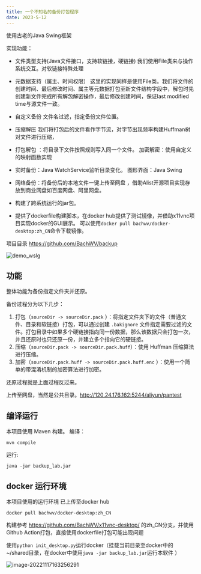 ```yaml
---
title: 一个不知名的备份打包程序
date: 2023-5-12
---
```

使用古老的Java Swing框架


实现功能：
- 文件类型支持(Java文件接口，支持软链接，硬链接)
我们使用File类来与操作系统交互。对软链接特殊处理
- 元数据支持（属主、时间权限）
这里的实现同样是使用File类。我们将文件的创建时间、最后修改时间、属主等元数据打包至新文件结构字段中，解包时先创建新文件完成所有解包解密操作，最后修改创建时间，保证last modified time与源文件一致。
- 自定义备份
文件名过滤，指定备份文件位置。
- 压缩解压
我们将打包后的文件看作字节流，对字节出现频率构建Huffman树对文件进行压缩，
- 打包解包 ：将目录下文件按照规则写入同一个文件。
加密解密：使用自定义的映射函数实现
- 实时备份：Java WatchService监听目录变化。
图形界面：Java Swing
- 网络备份：将备份后的本地文件一键上传至网盘 ，借助Alist开源项目实现存放到商业网盘如百度网盘、阿里网盘。

- 构建了跨系统运行的jar包。
- 提供了dockerfile构建脚本，在docker hub提供了测试镜像，并借助x11vnc项目实现docker的GUI展示。
可以使用`docker pull bachwv/docker-desktop:zh_CN`命令下载镜像。

项目目录 https://github.com/BachWV/backup


![demo_wslg](https://s2.loli.net/2022/11/17/MF7LErvhaoye5SD.png)



## 功能

整体功能为备份指定文件夹并还原。

备份过程分为以下几步：

1. 打包（`sourceDir -> sourceDir.pack` ）：将指定文件夹下的文件（普通文件、目录和软链接）打包，可以通过创建 `.bakignore` 文件指定需要过滤的文件。打包目录中如果多个硬链接指向同一份数据，那么该数据只会打包一次，并且还原时也只还原一份，并建立多个指向它的硬链接。
2. 压缩（`sourceDir.pack -> sourceDir.pack.huff`）：使用 Huffman 压缩算法进行压缩。
3. 加密（`sourceDir.pack.huff -> sourceDir.pack.huff.enc` ）：使用一个简单的带混淆机制的加密算法进行加密。

还原过程就是上面过程反过来。

上传至网盘，当然是公共目录。http://120.24.176.162:5244/aliyun/pantest

## 编译运行

本项目使用 Maven 构建。
编译：

```shell
mvn compile
```

运行:

```shell
java -jar backup_lab.jar
```
## docker 运行环境

本项目使用的运行环境 已上传至docker hub

```shell
docker pull bachwv/docker-desktop:zh_CN
```

构建参考
https://github.com/BachWV/x11vnc-desktop/
的zh_CN分支，并使用Github Action打包，直接使用dockerfile打包可能出现问题

使用`python init_desktop.py`运行docker（挂载当前目录至docker中的~/shared目录，在docker中使用`java -jar backup_lab.jar`运行本软件 ）

![image-20221117163256291](https://s2.loli.net/2022/11/17/FSWDYUKEZHPeqIb.png)
